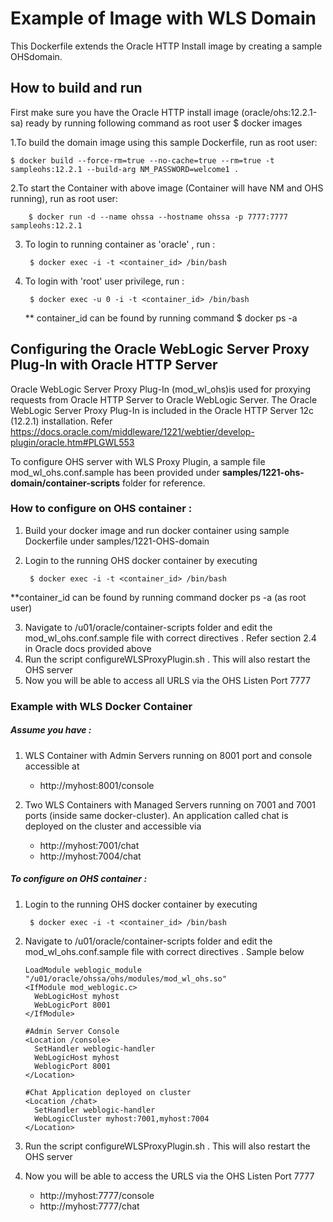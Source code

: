 Example of Image with WLS Domain
===============
This Dockerfile extends the Oracle HTTP Install image by creating a sample OHSdomain.

## How to build and run
First make sure you have the Oracle HTTP install image (oracle/ohs:12.2.1-sa) ready by running following command as root user
$ docker images


1.To build the domain image using this sample Dockerfile, run as root user:

    $ docker build --force-rm=true --no-cache=true --rm=true -t sampleohs:12.2.1 --build-arg NM_PASSWORD=welcome1 .

2.To start the Container with above image (Container will have NM and OHS running), run as root user:

        $ docker run -d --name ohssa --hostname ohssa -p 7777:7777 sampleohs:12.2.1

3. To login to running container as 'oracle' , run :

        $ docker exec -i -t <container_id> /bin/bash

4. To login with 'root' user privilege, run :

        $ docker exec -u 0 -i -t <container_id> /bin/bash

    ** container_id can be found by running command $ docker ps -a



## Configuring the Oracle WebLogic Server Proxy Plug-In with Oracle HTTP Server
Oracle WebLogic Server Proxy Plug-In (mod_wl_ohs)is used for proxying requests from Oracle HTTP Server to Oracle WebLogic Server.
The Oracle WebLogic Server Proxy Plug-In is included in the Oracle HTTP Server 12c (12.2.1) installation.
Refer https://docs.oracle.com/middleware/1221/webtier/develop-plugin/oracle.htm#PLGWL553

To configure OHS server with WLS Proxy Plugin, a sample file mod_wl_ohs.conf.sample has been provided under **samples/1221-ohs-domain/container-scripts** folder for reference.

### How to configure on OHS container :
1. Build your docker image and run docker container using sample Dockerfile under samples/1221-OHS-domain
2. Login to the running OHS docker container by executing

        $ docker exec -i -t <container_id> /bin/bash

**container_id can be found by running command docker ps -a (as root user)

3. Navigate to /u01/oracle/container-scripts folder and edit the mod_wl_ohs.conf.sample file with correct directives . Refer section 2.4 in Oracle docs provided above
4. Run the script configureWLSProxyPlugin.sh . This will also restart the OHS server
5. Now you will be able to access all URLS via the OHS Listen Port 7777


### Example with WLS Docker Container

##### Assume you have :

1. WLS Container with Admin Servers running on 8001 port and console accessible at
   - http://myhost:8001/console

2. Two WLS Containers with Managed Servers running on 7001 and 7001 ports (inside same docker-cluster). An application called chat is deployed on the cluster and  accessible via
   - http://myhost:7001/chat
   - http://myhost:7004/chat

##### To configure on OHS container :

1. Login to the running OHS docker container by executing

        $ docker exec -i -t <container_id> /bin/bash

2. Navigate to /u01/oracle/container-scripts folder and edit the mod_wl_ohs.conf.sample file with correct directives . Sample below

   ```
   LoadModule weblogic_module   "/u01/oracle/ohssa/ohs/modules/mod_wl_ohs.so"
   <IfModule mod_weblogic.c>
     WebLogicHost myhost
     WebLogicPort 8001
   </IfModule>

   #Admin Server Console
   <Location /console>
     SetHandler weblogic-handler
     WebLogicHost myhost
     WeblogicPort 8001
   </Location>

   #Chat Application deployed on cluster
   <Location /chat>
     SetHandler weblogic-handler
     WebLogicCluster myhost:7001,myhost:7004
   </Location>
   ```


3. Run the script configureWLSProxyPlugin.sh . This will also restart the OHS server

4. Now you will be able to access the URLS via the OHS Listen Port 7777
    - http://myhost:7777/console
    - http://myhost:7777/chat
